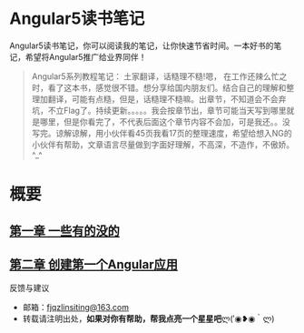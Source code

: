# Angular5读书笔记
Angular5读书笔记，你可以阅读我的笔记，让你快速节省时间。一本好书的笔记，希望将Angular5推广给业界同伴！
> Angular5系列教程笔记： 土家翻译，话糙理不糙!嗯， 在工作还辣么忙之时，看了这本书，感觉很不错。想分享给国内朋友们。结合自己的理解和整理加翻译，可能有点糙，但是，话糙理不糙嘛。出章节，不知道会不会弃坑，不立Flag了。持续更新。。。。。我会按章节出，章节可能当天写到哪里就是哪里，但是你看完了，不代表后面这个章节内容不会加，可是我还。。没写完。谅解谅解，用小伙伴看45页我看17页的整理速度，希望给想入NG的小伙伴有帮助，文章语言尽量做到字面好理解，不高深，不造作，不傲娇。 ^_^

# 概要
## [第一章 一些有的没的](https://github.com/StellaLim/ng-book2-angular-5-r66/blob/master/Chapter_1%20Table%20Of%20Content.md)
## [第二章 创建第一个Angular应用](https://github.com/StellaLim/ng-book2-angular-5-r66/blob/master/Chapter_2%20Writting%20U%20first%20Angular%20Web%20Application.md)

反馈与建议
- 邮箱：fjqzlinsiting@163.com
- 转载请注明出处，**如果对你有帮助，帮我点亮一个星星吧**ლ(′◉❥◉｀ლ)

